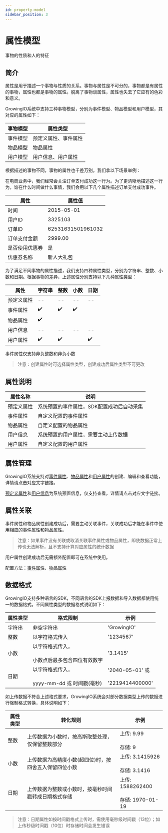 ```yaml
---
id: property-model
sidebar_position: 3 
---
```


# 属性模型

事物的性质和人的特征

## 简介[](#jian-jie)

属性是用于描述一个事物与性质的关系。事物与属性是不可分的，事物都是有属性的事物，属性也都是事物的属性。脱离了事物谈属性，属性也失去了它应有的色彩和意义。

GrowingIO系统中支持三种事物模型，分别为事件模型、物品模型和用户模型，其对应的属性如下：

| 事物模型 | 属性类型 |
| --- | --- |
| 事件模型 | 预定义属性、事件属性 |
| 物品模型 | 物品属性 |
| 用户模型 | 用户信息、用户属性 |

根据描述的事物不同，事物的属性也千差万别。我们拿以下场景举例：

在电商业务中，我们经常会关注订单支付成功这一行为。为了更清晰地描述这一行为，谁在什么时间做什么事情，我们会用以下几个属性描述订单支付成功事件。

| 属性  | 属性值 |
| --- | --- |
| 时间  | 2015-05-01 |
| 用户ID | 3325103 |
| 订单ID | 62531631501961032 |
| 订单支付金额 | 2999.00 |
| 是否使用优惠券 | 是   |
| 优惠券名称 | 新人大礼包 |

为了满足不同事物的属性描述，我们支持四种属性类型，分别为字符串、整数、小数和日期。根据事物的差异，上述属性分别支持以下几种属性类型：

| 属性  | 字符串 | 整数  | 小数  | 日期  |
| --- | --- | --- | --- | --- |
| 预定义属性 | --  | --  | --  | --  |
| 事件属性 | ✔️  | ✔️  | ✔️  | ​   |
| 物品属性 | ✔️  | ​   | ​   | ​   |
| 用户信息 | --  | --  | --  | --  |
| 用户属性 | ✔️  | ✔️  | ​   | ✔️  |

事件属性仅支持非负整数和非负小数

> 注意：创建属性时可选择属性类型，创建成功后属性类型不可更改

## 属性说明[](#shu-xing-shuo-ming)

| 属性名称 | 说明  |
| --- | --- |
| 预定义属性 | 系统预置的事件属性，SDK配置成功后自动采集 |
| 事件属性 | 自定义配置的事件属性 |
| 物品属性 | 自定义配置的物品属性 |
| 用户信息 | 系统预置的用户属性，需要主动上传数据 |
| 用户属性 | 自定义配置的用户属性 |

## 属性管理[](#shu-xing-guan-li)

GrowingIO系统支持对[事件属性](/docs/product-manual/customer-data-platform/event-management/event-property)、[物品属性](/op/v/2.0/product-manual/customer-data-platform/item/item-manage)和[用户属性](/docs/product-manual/customer-data-platform/user-management/user-properties)的创建、编辑和查看功能，详情请点击对应文字链接。

​[预定义属性](/docs/product-manual/customer-data-platform/event-management/preset-property)和[用户信息](/docs/product-manual/customer-data-platform/user-management/user-identifications)为系统预置信息，仅支持查看，详情请点击对应文字链接。

## 属性关联[](#shu-xing-guan-lian)

事件属性和物品属性创建成功后，需要主动关联事件，关联成功后才能在事件中使用相应的事件属性和物品属性。

> 注意：如果事件没有关联或取消关联事件属性或物品属性，即使数据正常上传也无法解析，且不支持计算对应属性的统计数据

用户属性创建成功后无需额外配置即可在系统中使用。

配置方法：[事件属性](/docs/product-manual/customer-data-platform/event-management/customevents#chuang-jian-shi-jian)、[物品属性](/op/v/2.0/product-manual/customer-data-platform/event-management/customevents#chuang-jian-shi-jian)​

## 数据格式[](#shu-ju-ge-shi)

GrowingIO支持多种语言的SDK，不同语言的SDK上报数据和导入数据都使用统一的数据格式。不同属性类型的数据格式说明如下：

| 属性类型 | 格式限制 | 示例  |
| --- | --- | --- |
| 字符串 | 非空字符串 | 'GrowingIO' |
| 整数  | 以字符格式传入 | '1234567' |
| 小数  | 以字符格式传入，<br></br>小数点后最多包含四位有效数字 | '3.1415' |
| 日期  | 以字符格式传入，<br></br>yyyy-mm-dd 或 时间戳(毫秒) | '2040-05-01' 或<br></br>'2219414400000' |

如上传数据不符合上述格式要求，GrowingIO系统会对部分数据类型上传的数据进行强制格式转换，具体说明如下：

| 属性类型 | 转化规则 | 示例  |
| --- | --- | --- |
| 整数  | 上传数据为小数时，按高斯取整处理，仅保留整数部分 | 上传: 9.99<br></br>存储: 9 |
| 小数  | 上传数据为高精度小数(超四位)时，按四舍五入保留四位小数 | 上传: 3.1415926<br></br>存储: 3.1416 |
| 日期  | 上传数据为整数或小数时，按毫秒时间戳转成日期格式存储 | 上传: 1588262400<br></br>存储: 1970-01-19 |

> 注意：日期属性如按时间戳格式上传时，需使用毫秒级时间戳（13位）；如上传秒级时间戳（10位）时存储时间会发生错误
